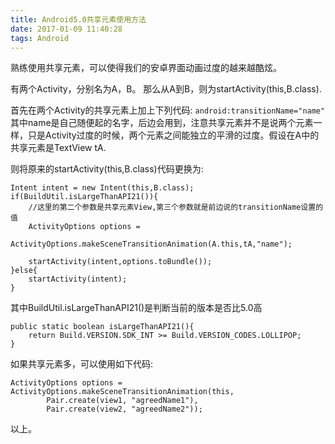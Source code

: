 ```yaml
---
title: Android5.0共享元素使用方法
date: 2017-01-09 11:40:28
tags: Android
---
```


熟练使用共享元素，可以使得我们的安卓界面动画过度的越来越酷炫。

<!--more-->

有两个Activity，分别名为A，B。
那么从A到B，则为startActivity(this,B.class).

首先在两个Activity的共享元素上加上下列代码:
`android:transitionName="name"`
其中name是自己随便起的名字，后边会用到，注意共享元素并不是说两个元素一样，只是Activity过度的时候，两个元素之间能独立的平滑的过度。假设在A中的共享元素是TextView tA.

则将原来的startActivity(this,B.class)代码更换为:

```
Intent intent = new Intent(this,B.class);
if(BuildUtil.isLargeThanAPI21()){
	//这里的第二个参数是共享元素View,第三个参数就是前边说的transitionName设置的值
    ActivityOptions options = 
        ActivityOptions.makeSceneTransitionAnimation(A.this,tA,"name");
        
    startActivity(intent,options.toBundle());
}else{
	startActivity(intent);
}
```
其中BuildUtil.isLargeThanAPI21()是判断当前的版本是否比5.0高

```
public static boolean isLargeThanAPI21(){
    return Build.VERSION.SDK_INT >= Build.VERSION_CODES.LOLLIPOP;
}

```
如果共享元素多，可以使用如下代码:

```
ActivityOptions options = ActivityOptions.makeSceneTransitionAnimation(this,
        Pair.create(view1, "agreedName1"),
        Pair.create(view2, "agreedName2"));
```
以上。
